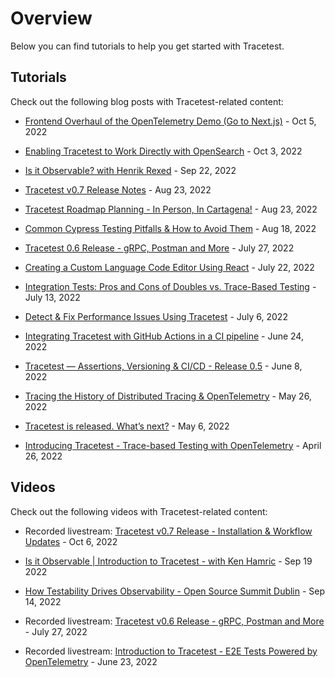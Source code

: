 # Overview

Below you can find tutorials to help you get started with Tracetest.

<!-- If you're already building something with Tracetest, please explore recipes — short, self-contained, and runnable solutions to popular use cases. -->

## Tutorials

Check out the following blog posts with Tracetest-related content:

- [Frontend Overhaul of the OpenTelemetry Demo (Go to Next.js)](https://tracetest.io/blog/frontend-overhaul-opentelemetry-demo) - Oct 5, 2022

- [Enabling Tracetest to Work Directly with OpenSearch](https://tracetest.io/blog/tracetest-opensearch-integration) - Oct 3, 2022

- [Is it Observable? with Henrik Rexed](https://tracetest.io/blog/is-it-observable-with-henrik-rexed) - Sep 22, 2022

- [Tracetest v0.7 Release Notes](https://tracetest.io/blog/tracetest-v0-7-release-notes) - Aug 23, 2022

- [Tracetest Roadmap Planning - In Person, In Cartagena!](https://tracetest.io/blog/tracetest-roadmap-planning-in-person-in-cartagena) - Aug 23, 2022

- [Common Cypress Testing Pitfalls & How to Avoid Them](https://tracetest.io/blog/common-cypress-testing-pitfalls-how-to-avoid-them) - Aug 18, 2022

- [Tracetest 0.6 Release - gRPC, Postman and More](https://tracetest.io/blog/tracetest-0-6-release-grpc-postman-and-more) - July 27, 2022

- [Creating a Custom Language Code Editor Using React](https://tracetest.io/blog/creating-a-custom-language-code-editor-using-react) - July 22, 2022

- [Integration Tests: Pros and Cons of Doubles vs. Trace-Based Testing](https://tracetest.io/blog/integration-tests-pros-and-cons-of-doubles-vs-trace-based-testing) - July 13, 2022

- [Detect & Fix Performance Issues Using Tracetest](https://tracetest.io/blog/detect-fix-performance-issues-using-tracetest) - July 6, 2022

- [Integrating Tracetest with GitHub Actions in a CI pipeline](https://tracetest.io/blog/integrating-tracetest-with-github-actions-in-a-ci-pipeline) - June 24, 2022

- [Tracetest — Assertions, Versioning & CI/CD - Release 0.5](https://tracetest.io/blog/tracetest-assertions-versioning-ci-cd) - June 8, 2022

- [Tracing the History of Distributed Tracing & OpenTelemetry](https://kubeshop.io/blog/tracing-the-history-of-distributed-tracing-opentelemetryt) - May 26, 2022

- [Tracetest is released. What’s next?](https://kubeshop.io/blog/tracetest-is-released-whats-next) - May 6, 2022

- [Introducing Tracetest - Trace-based Testing with OpenTelemetry](https://kubeshop.io/blog/introducing-tracetest-trace-based-testing-with-opentelemetry) - April 26, 2022


## Videos

Check out the following videos with Tracetest-related content:

- Recorded livestream: [Tracetest v0.7 Release - Installation & Workflow Updates](https://www.youtube.com/watch?v=iqGYysqNQNk) - Oct 6, 2022

- [Is it Observable | Introduction to Tracetest - with Ken Hamric](https://www.youtube.com/watch?v=xj7tS2owRvk) -  Sep 19 2022

- [How Testability Drives Observability - Open Source Summit Dublin](https://www.youtube.com/watch?v=x5sQg4MNFxI) - Sep 14, 2022

- Recorded livestream: [Tracetest v0.6 Release - gRPC, Postman and More](https://www.youtube.com/watch?v=xpEKHK5VXB0) - July 27, 2022

- Recorded livestream: [Introduction to Tracetest - E2E Tests Powered by OpenTelemetry](https://youtu.be/mqwJRxqBNCg) - June 23, 2022

